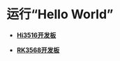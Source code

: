 # 运行“Hello World”



- **[Hi3516开发板](quickstart-standard-running-hi3516.md)**

- **[RK3568开发板](quickstart-standard-running-rk3568.md)**